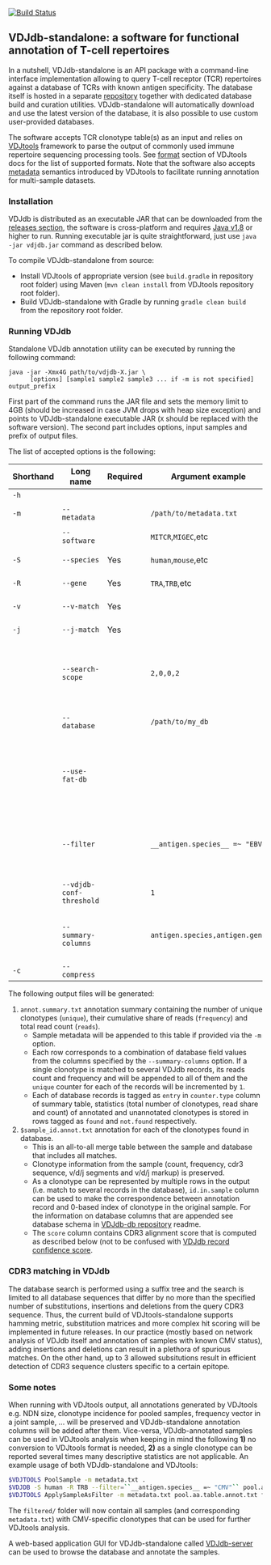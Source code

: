 [![Build Status](https://travis-ci.org/antigenomics/vdjdb-standalone.svg?branch=master)](https://travis-ci.org/antigenomics/vdjdb-standalone)

## VDJdb-standalone: a software for functional annotation of T-cell repertoires

In a nutshell, VDJdb-standalone is an API package with a command-line interface implementation allowing to query T-cell receptor (TCR) repertoires against a database of TCRs with known antigen specificity. The database itself is hosted in a separate [repository](https://github.com/antigenomics/vdjdb-db) together with dedicated database build and curation utilities. VDJdb-standalone will automatically download and use the latest version of the database, it is also possible to use custom user-provided databases.

The software accepts TCR clonotype table(s) as an input and relies on [VDJtools](http://vdjtools-doc.readthedocs.org/en/latest/index.html) framework to parse the output of commonly used immune repertoire sequencing processing tools. See [format](http://vdjtools-doc.readthedocs.org/en/latest/input.html) section of VDJtools docs for the list of supported formats. Note that the software also accepts [metadata](http://vdjtools-doc.readthedocs.org/en/latest/input.html#metadata) semantics introduced by VDJtools to facilitate running annotation for multi-sample datasets.

### Installation

VDJdb is distributed as an executable JAR that can be downloaded from the [releases section](https://github.com/antigenomics/vdjdb/releases), the software is cross-platform and requires [Java v1.8](http://www.oracle.com/technetwork/java/javase/downloads/jre8-downloads-2133155.html) or higher to run. Running executable jar is quite straightforward, just use ``java -jar vdjdb.jar`` command as described below.

To compile VDJdb-standalone from source:
* Install VDJtools of appropriate version (see ``build.gradle`` in repository root folder) using Maven (``mvn clean install`` from VDJtools repository root folder).
* Build VDJdb-standalone with Gradle by running ``gradle clean build`` from the repository root folder.

### Running VDJdb

Standalone VDJdb annotation utility can be executed by running the following command:

```
java -jar -Xmx4G path/to/vdjdb-X.jar \
      [options] [sample1 sample2 sample3 ... if -m is not specified] output_prefix
```

First part of the command runs the JAR file and sets the memory limit to 4GB (should be increased in case JVM drops with heap size exception) and points to VDJdb-standalone executable JAR (``X`` should be replaced with the software version). The second part includes options, input samples and prefix of output files.

The list of accepted options is the following:

| Shorthand | Long  name                 | Required | Argument example                 |  Description |
|-----------|----------------------------|----------|----------------------------------|--------------|
| ``-h``    |                            |          |                                  |  Display help message |
| ``-m``    | ``--metadata``             |          | ``/path/to/metadata.txt``        |  A [metadata](http://vdjtools-doc.readthedocs.org/en/latest/input.html#metadata) file, holding paths to samples and user-provided information. |
|           | ``--software``             |          | ``MITCR``,``MIGEC``,etc          |  Input RepSeq data format, see [formats supported for conversion](http://vdjtools-doc.readthedocs.io/en/latest/input.html#formats-supported-for-conversion). By default expects input in [VDJtools format](http://vdjtools-doc.readthedocs.io/en/latest/input.html#vdjtools-format).
| ``-S``    | ``--species``              | Yes      | ``human``,``mouse``,etc          |  Species name. All samples should belong to the same species, only one species is allowed. |
| ``-R``    | ``--gene``                 | Yes      | ``TRA``,``TRB``,etc              |  Name of the receptor gene. All samples should contain to the same receptor gene, only one gene is allowed. |
| ``-v``    | ``--v-match``              | Yes      |                                  |  Require Variable segment matching when searching the database. |
| ``-j``    | ``--j-match``              | Yes      |                                  |  Require Joining segment matching when searching the database. |
|           | ``--search-scope``         |          | ``2,0,0,2``                      |  Parameters for CDR3 sequence search against the database. The search is performed using hamming distance, the parameters are provided in s/i/d/m format: allowed number of substitutions (s), insertions (i), deletions (d) and the total number of mismatches (m). Default is exact match, ``0,0,0,0``. |
|           | ``--database``             |          | ``/path/to/my_db``               |  Path and prefix of an external database. Should point to files with '.txt', and '.meta.txt' suffices (the database itself and database metadata).|
|           | ``--use-fat-db``           |          |                                  |  In case running with a built-in database, will use full database version instead of slim one. Full database contains extended info on method used to identify a given specific TCR and sample source, but has a higher degree of redundancy (several identical TCR:pMHC pairs from different publications, etc) that can complicate post-analysis |
|           | ``--filter``               |          | ``__antigen.species__ =~ "EBV"`` |  Logical filter expresstion that will be evaluated for database columns. Supports Java/Groovy syntax, Regex, .contains(), .startsWith(), etc. Parst of the expression marked with double underscore (``__``) will be subsituted with corresponding values from database rows. Those parts should be named exactly as columns in the database |
|           | ``--vdjdb-conf-threshold`` |          | ``1``                            |  VDJdb confidence level threshold, from ``0`` (lowest) to ``3`` (highest), default is ``1``. See [database readme](https://github.com/antigenomics/vdjdb-db) for details on VDJdb confidence scoring procedure |
|           | ``--summary-columns``        |          | ``antigen.species,antigen.gene`` |  Table columns for which a summary output is provided for each sample, see [VDJdb specification](https://github.com/antigenomics/vdjdb-db#database-specification) and database metadata file for more information on available columns. Default is ``mhc.class,antigen.species,antigen.gene,antigen.epitope``|
| ``-c``    | ``--compress``             |          |                                  |  Compress sample-level summary output with GZIP. |

The following output files will be generated:

1. ``annot.summary.txt`` annotation summary containing the number of unique clonotypes (``unique``), their cumulative share of reads (``frequency``) and total read count (``reads``).
    * Sample metadata will be appended to this table if provided via the ``-m`` option.
    * Each row corresponds to a combination of database field values from the columns specified by the ``--summary-columns`` option. If a single clonotype is matched to several VDJdb records, its reads count and frequency and will be appended to all of them and the ``unique`` counter for each of the records will be incremented by ``1``.
    * Each of database records is tagged as ``entry`` in ``counter.type`` column of summary table, statistics (total number of clonotypes, read share and count) of annotated and unannotated clonotypes is stored in rows tagged as ``found`` and ``not.found`` respectively.
2. ``$sample_id.annot.txt`` annotation for each of the clonotypes found in database.
    * This is an all-to-all merge table between the sample and database that includes all matches.
    * Clonotype information from the sample (count, frequency, cdr3 sequence, v/d/j segments and v/d/j markup) is preserved.
    * As a clonotype can be represented by multiple rows in the output (i.e. match to several records in the database), ``id.in.sample`` column can be used to make the correspondence between annotation record and 0-based index of clonotype in the original sample. For the information on database columns that are appended see database schema in [VDJdb-db repository](https://github.com/antigenomics/vdjdb-db) readme.
    * The ``score`` column contains CDR3 alignment score that is computed as described below (not to be confused with [VDJdb record confidence score](https://github.com/antigenomics/vdjdb-db#vdjdb-scoring).

### CDR3 matching in VDJdb

The database search is performed using a suffix tree and the search is limited to all database sequences that differ by no more than the specified number of substitutions, insertions and deletions from the query CDR3 sequence. Thus, the current build of VDJtools-standalone supports hamming metric, substitution matrices and more complex hit scoring will be implemented in future releases. In our practice (mostly based on network analysis of VDJdb itself and annotation of samples with known CMV status), adding insertions and deletions can result in a plethora of spurious matches. On the other hand, up to 3 allowed subsitutions result in efficient detection of CDR3 sequence clusters specific to a certain epitope.

### Some notes

When running with VDJtools output, all annotations generated by VDJtools e.g. NDN size, clonotype incidence for pooled samples, frequency vector in a joint sample, ... will be preserved and VDJdb-standalone annotation columns will be added after them. Vice-versa, VDJdb-annotated samples can be used in VDJtools analysis when keeping in mind the following **1)** no conversion to VDJtools format is needed, **2)** as a single clonotype can be reported several times many descriptive statistics are not applicable. An example usage of both VDJdb-standalone and VDJtools:

```bash
$VDJTOOLS PoolSample -m metadata.txt .
$VDJDB -S human -R TRB --filter=``__antigen.species__ =~ "CMV"`` pool.aa.table.txt .
$VDJTOOLS ApplySampleAsFilter -m metadata.txt pool.aa.table.annot.txt filtered/
```

The ``filtered/`` folder will now contain all samples (and corresponding ``metadata.txt``) with CMV-specific clonotypes that can be used for further VDJtools analysis.

A web-based application GUI for VDJdb-standalone called [VDJdb-server](https://github.com/antigenomics/vdjdb-server) can be used to browse the database and annotate the samples.
